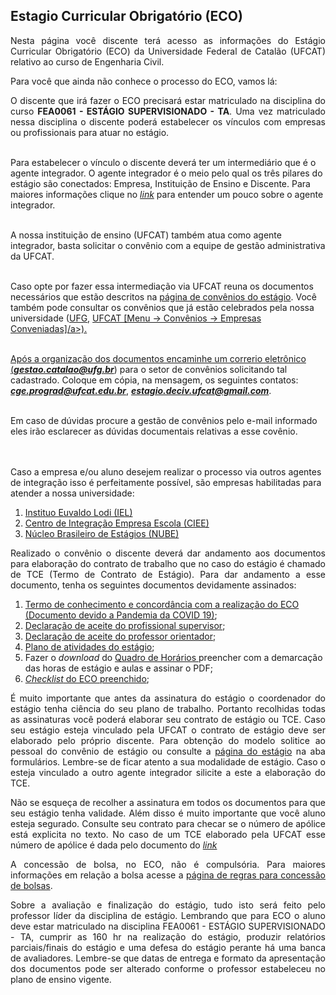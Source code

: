 ## Estagio Curricular Obrigatório (ECO)

<p align="justify">Nesta página você discente terá acesso as informações do Estágio Curricular Obrigatório (ECO) da Universidade Federal de Catalão (UFCAT) relativo ao curso de Engenharia Civil.</p>

Para você que ainda não conhece o processo do ECO, vamos lá:

<p align="justify">O discente que irá fazer o ECO precisará estar matriculado na disciplina do curso <b>FEA0061 - ESTÁGIO SUPERVISIONADO - TA</b>. Uma vez matriculado nessa disciplina o discente poderá estabelecer os vínculos com empresas ou profissionais para atuar no estágio. <br>
<br>

  Para estabelecer o vínculo o discente deverá ter um intermediário que é o agente integrador. O agente integrador é o meio pelo qual os três pilares do estágio são conectados: Empresa, Instituição de Ensino e Discente. Para maiores informações clique no <a href="https://www.cieepr.org.br/o-que-e-um-agente-de-integracao-e-qual-o-seu-papel-junto-as-empresas-e-estudantes/#:~:text=Visando%20realizar%20a%20ponte%20entre,as%20empresas%20quanto%20para%20os"
target="_blank"><i>link</i></a> para entender um pouco sobre o agente integrador.<br>
<br>

  A nossa instituição de ensino (UFCAT) também atua como agente integrador, basta solicitar o convênio com a equipe de gestão administrativa da UFCAT.<br>
<br>

  Caso opte por fazer essa intermediação via UFCAT reuna os documentos necessários que estão descritos na <a href="https://estagio.catalao.ufg.br/p/37376-documentacao"
target="_blank">página de convênios do estágio</a>. Você também pode consultar os convênios que já estão celebrados pela nossa universidade (<a href="https://www.convenios.ufg.br/p/2454-instrumentos-celebrados-pela-ufg"
target="_blank">UFG</a>, <a href="https://estagio.catalao.ufg.br"
target="_blank">UFCAT [Menu -> Convênios -> Empresas Conveniadas]/a>).<br> 
<br>

  Após a organização dos documentos encaminhe um correrio eletrônico (<i><b>gestao.catalao@ufg.br</b></i>) para o setor de convênios solicitando tal cadastrado. Coloque em cópia, na mensagem, os seguintes contatos: <i><b>cge.prograd@ufcat.edu.br</b></i>, <i><b>estagio.deciv.ufcat@gmail.com</b></i>.<br>
<br>

  Em caso de dúvidas procure a gestão de convênios pelo e-mail informado eles irão esclarecer as dúvidas documentais relativas a esse covênio.<br>  
<br>

  Caso a empresa e/ou aluno desejem realizar o processo via outros agentes de integração isso é perfeitamente possível, são empresas habilitadas para atender a nossa universidade:<br></p>

<ol>
<li><a href="https://ielgoias.com.br/iel/home" target="_blank">Instituo Euvaldo Lodi (IEL)</a></li> 
<li><a href="https://portal.ciee.org.br" target="_blank">Centro de Integração Empresa Escola (CIEE)</a></li> 
<li><a href="https://www.nube.com.br" target="_blank">Núcleo Brasileiro de Estágios (NUBE)</a></li> 
</ol>

<p align="justify">Realizado o convênio o discente deverá dar andamento aos documentos para elaboração do contrato de trabalho que no caso do estágio é chamado de TCE (Termo de Contrato de Estágio). Para dar andamento a esse documento, tenha os seguintes documentos devidamente assinados:</p>

<ol>
<li><a href="https://drive.google.com/file/d/1262fw5ZL3l6lrqzSZjFmmg1D7oqZRexZ/view?usp=sharing" target="_blank">Termo de conhecimento e concordância com a realização do ECO (Documento devido a Pandemia da COVID 19)</a>;</li> 
<li><a href="https://forms.gle/sxrFjFXJQ9gcGe4V7" target="_blank">Declaração de aceite do profissional supervisor</a>;</li> 
<li><a href="https://forms.gle/z5Gwr3tXKHMxFMAk9" target="_blank">Declaração de aceite do professor orientador</a>;</li> 
<li><a href="https://drive.google.com/file/d/1LkPaj0A1gw1UuNPIF3ROMXQ6vmFMymru/view?usp=sharing" target="_blank">Plano de atividades do estágio</a>;</li> 
<li>Fazer o <i>download</i> do <a href="https://drive.google.com/file/d/1KjZkCAUxXtfnlzb_hy_1bY-zN90DRREc/view?usp=sharing" target="_blank">Quadro de Horários </a>preencher com a demarcação das horas de estágio e aulas e assinar o PDF;</li> 
<li><a href="https://drive.google.com/file/d/1-neCxJjrAF4wy7IuhCWZ0HZNwD3rPK5W/view?usp=sharing" target="_blank"><i>Checklist</i> do ECO preenchido</a>;</li> 
</ol>

<p align="justify">É muito importante que antes da assinatura do estágio o coordenador do estágio tenha ciência do seu plano de trabalho. Portanto recolhidas todas as assinaturas você poderá elaborar seu contrato de estágio ou TCE. Caso seu estágio esteja vinculado pela UFCAT o contrato de estágio deve ser elaborado pelo próprio discente. Para obtenção do modelo solitice ao pessoal do convênio de estágio ou consulte a <a href="https://estagio.catalao.ufg.br" target="_blank">página do estágio</a> na aba formulários. Lembre-se de ficar atento a sua modalidade de estágio. Caso o esteja vinculado a outro agente integrador silicite a este a elaboração do TCE.</p>

<p align="justify">Não se esqueça de recolher a assinatura em todos os documentos para que seu estágio tenha validade. Além disso é muito importante que você aluno esteja segurado. Consulte seu contrato para checar se o número de apólice está explicita no texto. No caso de um TCE elaborado pela UFCAT esse número de apólice é dada pelo documento do <a href="https://estagio.catalao.ufg.br/p/36446-apolice" target="_blank"><i>link</i></a></p>

<p align="justify">A concessão de bolsa, no ECO, não é compulsória. Para maiores informações em relação a bolsa acesse a <a href="https://wmpjrufg.github.io/ESTAGIO-CIVIL-UFCAT/BOLSA.html" target="_blank">página de regras para concessão de bolsas</a>.</p>

<p align="justify">Sobre a avaliação e finalização do estágio, tudo isto será feito pelo professor líder da disciplina de estágio. Lembrando que para ECO o aluno deve estar matriculado na disciplina FEA0061 - ESTÁGIO SUPERVISIONADO - TA, cumprir as 160 hr na realização do estágio, produzir relatórios parciais/finais do estágio e uma defesa do estágio perante há uma banca de avaliadores. Lembre-se que datas de entrega e formato da apresentação dos documentos pode ser alterado conforme o professor estabeleceu no plano de ensino vigente.</p>
